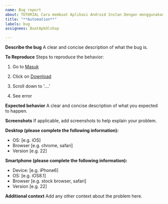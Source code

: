 ```yaml
---
name: Bug report
about: TUTORIAL Cara membuat Aplikasi Android Instan Dengan menggunakan Smartpond
title: "**Automation**"
labels: bug
assignees: BuatApkOlshop

---
```


**Describe the bug**
A clear and concise description of what the bug is.

**To Reproduce**
Steps to reproduce the behavior:
1. Go to [Masuk](https://dl.google.com/dl/android/studio/install/1.0.1/android-studio-bundle-135.1641136.exe)


2. Click on [Download](http://googleweblight.com/i?u=http://www.oracle.com/technetwork/java/javase/downloads/index.html&hl=id-ID&tg=144&pt=6)
3. Scroll down to '....'
4. See error

**Expected behavior**
A clear and concise description of what you expected to happen.

**Screenshots**
If applicable, add screenshots to help explain your problem.

**Desktop (please complete the following information):**
 - OS: [e.g. iOS]
 - Browser [e.g. chrome, safari]
 - Version [e.g. 22]

**Smartphone (please complete the following information):**
 - Device: [e.g. iPhone6]
 - OS: [e.g. iOS8.1]
 - Browser [e.g. stock browser, safari]
 - Version [e.g. 22]

**Additional context**
Add any other context about the problem here.
